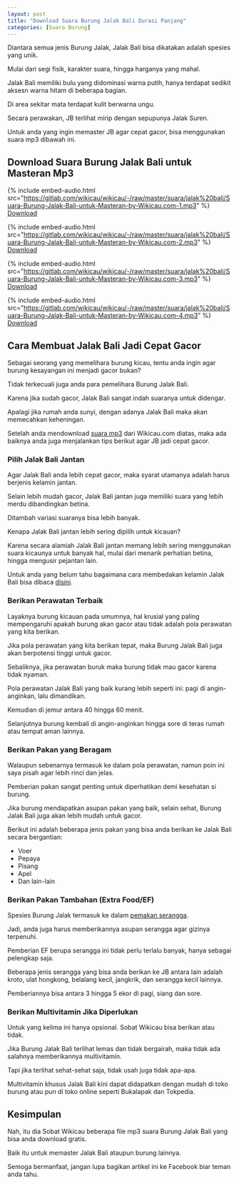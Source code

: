 ```yaml
---
layout: post
title: "Download Suara Burung Jalak Bali Durasi Panjang"
categories: [Suara Burung]
---
```


Diantara semua jenis Burung Jalak, Jalak Bali bisa dikatakan adalah spesies yang unik.

Mulai dari segi fisik, karakter suara, hingga harganya yang mahal.

Jalak Bali memiliki bulu yang didominasi warna putih, hanya terdapat sedikit aksesn warna hitam di beberapa bagian.

Di area sekitar mata terdapat kulit berwarna ungu.

Secara perawakan, JB terlihat mirip dengan sepupunya Jalak Suren.

Untuk anda yang ingin memaster JB agar cepat gacor, bisa menggunakan suara mp3 dibawah ini.

## Download Suara Burung Jalak Bali untuk Masteran Mp3

{% include embed-audio.html src="https://gitlab.com/wikicau/wikicau/-/raw/master/suara/jalak%20bali/Suara-Burung-Jalak-Bali-untuk-Masteran-by-Wikicau.com-1.mp3" %}
[Download](https://bit.ly/2FmJQfK)

{% include embed-audio.html src="https://gitlab.com/wikicau/wikicau/-/raw/master/suara/jalak%20bali/Suara-Burung-Jalak-Bali-untuk-Masteran-by-Wikicau.com-2.mp3" %}
[Download](https://bit.ly/2WXjOWi)

{% include embed-audio.html src="https://gitlab.com/wikicau/wikicau/-/raw/master/suara/jalak%20bali/Suara-Burung-Jalak-Bali-untuk-Masteran-by-Wikicau.com-3.mp3" %}
[Download](https://bit.ly/2FnxPXm)

{% include embed-audio.html src="https://gitlab.com/wikicau/wikicau/-/raw/master/suara/jalak%20bali/Suara-Burung-Jalak-Bali-untuk-Masteran-by-Wikicau.com-4.mp3" %}
[Download](https://bit.ly/2MZglqv)

## Cara Membuat Jalak Bali Jadi Cepat Gacor

Sebagai seorang yang memelihara burung kicau, tentu anda ingin agar burung kesayangan ini menjadi gacor bukan?

Tidak terkecuali juga anda para pemelihara Burung Jalak Bali.

Karena jika sudah gacor, Jalak Bali sangat indah suaranya untuk didengar.

Apalagi jika rumah anda sunyi, dengan adanya Jalak Bali maka akan memecahkan keheningan.

Setelah anda mendownload [suara mp3](https://wikicau.com/suara-sikatan-londo/) dari Wikicau.com diatas, maka ada baiknya anda juga menjalankan tips berikut agar JB jadi cepat gacor.

### Pilih Jalak Bali Jantan

Agar Jalak Bali anda lebih cepat gacor, maka syarat utamanya adalah harus berjenis kelamin jantan.

Selain lebih mudah gacor, Jalak Bali jantan juga memiliki suara yang lebih merdu dibandingkan betina.

Ditambah variasi suaranya bisa lebih banyak.

Kenapa Jalak Bali jantan lebih sering dipilih untuk kicauan?

Karena secara alamiah Jalak Bali jantan memang lebih sering menggunakan suara kicaunya untuk banyak hal, mulai dari menarik perhatian betina, hingga mengusir pejantan lain.

Untuk anda yang belum tahu bagaimana cara membedakan kelamin Jalak Bali bisa dibaca [disini](https://wikicau.com/jalak-putih-jantan-dan-betina/).

### Berikan Perawatan Terbaik

Layaknya burung kicauan pada umumnya, hal krusial yang paling mempengaruhi apakah burung akan gacor atau tidak adalah pola perawatan yang kita berikan.

Jika pola perawatan yang kita berikan tepat, maka Burung Jalak Bali juga akan berpotensi tinggi untuk gacor.

Sebaliknya, jika perawatan buruk maka burung tidak mau gacor karena tidak nyaman.

Pola perawatan Jalak Bali yang baik kurang lebih seperti ini: pagi di angin-anginkan, lalu dimandikan.

Kemudian di jemur antara 40 hingga 60 menit.

Selanjutnya burung kembali di angin-anginkan hingga sore di teras rumah atau tempat aman lainnya.

### Berikan Pakan yang Beragam

Walaupun sebenarnya termasuk ke dalam pola perawatan, namun poin ini saya pisah agar lebih rinci dan jelas.

Pemberian pakan sangat penting untuk diperhatikan demi kesehatan si burung.

Jika burung mendapatkan asupan pakan yang baik, selain sehat, Burung Jalak Bali juga akan lebih mudah untuk gacor.

Berikut ini adalah beberapa jenis pakan yang bisa anda berikan ke Jalak Bali secara bergantian:

- Voer
- Pepaya
- Pisang
- Apel
- Dan lain-lain

### Berikan Pakan Tambahan (Extra Food/EF)

Spesies Burung Jalak termasuk ke dalam [pemakan serangga](https://wikicau.com/burung-pemakan-serangga/).

Jadi, anda juga harus memberikannya asupan serangga agar gizinya terpenuhi.

Pemberian EF berupa serangga ini tidak perlu terlalu banyak, hanya sebagai pelengkap saja.

Beberapa jenis serangga yang bisa anda berikan ke JB antara lain adalah kroto, ulat hongkong, belalang kecil, jangkrik, dan serangga kecil lainnya.

Pemberiannya bisa antara 3 hingga 5 ekor di pagi, siang dan sore.

### Berikan Multivitamin Jika Diperlukan

Untuk yang kelima ini hanya opsional. Sobat Wikicau bisa berikan atau tidak.

Jika Burung Jalak Bali terlihat lemas dan tidak bergairah, maka tidak ada salahnya memberikannya multivitamin.

Tapi jika terlihat sehat-sehat saja, tidak usah juga tidak apa-apa.

Multivitamin khusus Jalak Bali kini dapat didapatkan dengan mudah di toko burung atau pun di toko online seperti Bukalapak dan Tokpedia.

## Kesimpulan

Nah, itu dia Sobat Wikicau beberapa file mp3 suara Burung Jalak Bali yang bisa anda download gratis.

Baik itu untuk memaster Jalak Bali ataupun burung lainnya.

Semoga bermanfaat, jangan lupa bagikan artikel ini ke Facebook biar teman anda tahu.